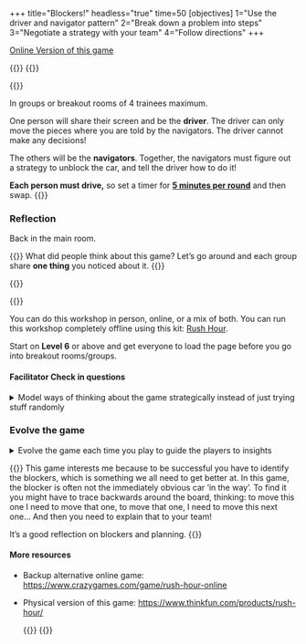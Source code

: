 +++
title="Blockers!"
headless="true"
time=50
[objectives]
    1="Use the driver and navigator pattern"
    2="Break down a problem into steps"
    3="Negotiate a strategy with your team"
    4="Follow directions"
+++

[Online Version of this game](https://www.dr-mikes-math-games-for-kids.com/online-traffic-jam-game.html)

{{<tabs name="blockers-game">}}
{{<tab name="Gameplay">}}

{{<note type="activity" title="Activity 25 minutes">}}

In groups or breakout rooms of 4 trainees maximum.

One person will share their screen and be the **driver**. The driver can only move the pieces where you are told by the navigators. The driver cannot make any decisions!

The others will be the **navigators**. Together, the navigators must figure out a strategy to unblock the car, and tell the driver how to do it!

**Each person must drive,** so set a timer for [**5 minutes per round**](https://www.google.com/search?q=set+a+timer+for+5+minutes) and then swap.
{{</note>}}

### Reflection

Back in the main room.

{{<note type="discussion" title="Discussion 20 minutes">}}
What did people think about this game? Let’s go around and each group share **one thing** you noticed about it.
{{</note>}}

{{</tab>}}

{{<tab name="Facilitation Tips">}}

You can do this workshop in person, online, or a mix of both. You can run this workshop completely offline using this kit: [Rush Hour](https://www.thinkfun.com/products/rush-hour/).

Start on **Level 6** or above and get everyone to load the page before you go into breakout rooms/groups.

#### Facilitator Check in questions

<details><summary>Model ways of thinking about the game strategically instead of just trying stuff randomly</summary>

- Which car is the blocker? Everyone guess!
- What shall we do first?
- What do you notice about the cars? Are they different sizes?
- What do you notice about the board? What does this mean for our choices?
- Is it frustrating being the driver?
- Are we there yet? Shall we play another round?
- What one thing shall we say we noticed about this game, back in the main room?

</details>

### Evolve the game

<details><summary>Evolve the game each time you play to guide the players to insights</summary>

- Round 2: You must discuss for 1 minute before you make any moves
- Round 3: A single navigator can make no more than three moves in one go
- Round 4: Try to solve the puzzle in as few moves as you can

</details>

{{<note type="discussion" title="Example reflection">}}
This game interests me because to be successful you have to identify the blockers, which is something we all need to get better at. In this game, the blocker is often not the immediately obvious car ‘in the way’. To find it you might have to trace backwards around the board, thinking: to move this one I need to move that one, to move that one, I need to move this next one… And then you need to explain that to your team!

It’s a good reflection on blockers and planning.
{{</note>}}

#### More resources

- Backup alternative online game: https://www.crazygames.com/game/rush-hour-online
- Physical version of this game: https://www.thinkfun.com/products/rush-hour/

  {{</tab>}}
  {{</tabs>}}
